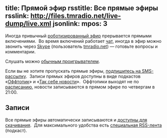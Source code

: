 title: Прямой эфир
rsstitle: Все прямые эфиры
rsslink: http://files.tmradio.net/live-dump/live.xml
jsonlink:
mpos: 3
---
Иногда привычный [роботизированный эфир][rasp] прерывается прямыми включениями. 
Во время включений работает [чат][chat], иногда в эфир можно звонить через
[Skype][] (пользователь [tmradio.net][tms]) — готовьте вопросы и комментарии.

Слушать можно [обычным проигрывателем](/player.html).

Если вы не хотите пропускать прямые эфиры, [подпишитесь на SMS-рассылку][sms]. 
Записи прямых эфиров доступны в виде подкастов «[Оффтопик][offtopic]» и «[Так
себе новости][ssn]».  Оффтопики выходят не по [расписанию][rasp], новости
записываются в прямом эфире по четвергам в 21:00.


## Записи

Все прямые эфиры автоматически записываются и [доступны для скачивания][dump]. 
Для максимального удобства есть [специальная RSS-лента][dump-rss] (подкаст).

[dump]: http://stream.tmradio.net/dump/
[dump-rss]: http://stream.tmradio.net/dump/live.xml


[Skype]: http://www.skype.com/
[chat]: /chat.html
[offtopic]: http://offtopic.rpod.ru/
[rasp]: /schedule.html
[sms]: /sms.html
[ssn]: /news.html
[tms]: skype:tmradio.net?userinfo
